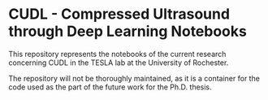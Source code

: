 # CUDL - Compressed Ultrasound through Deep Learning Notebooks

This repository represents the notebooks of the current research concerning CUDL in the TESLA lab at the University of Rochester. 

The repository will not be thoroughly maintained, as it is a container for the code used as the part of the future work for the Ph.D. thesis. 
